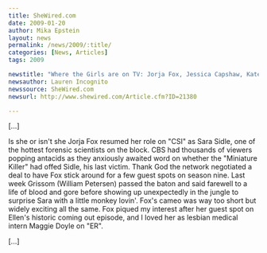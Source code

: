 ```yaml
---
title: SheWired.com
date: 2009-01-20
author: Mika Epstein
layout: news
permalink: /news/2009/:title/
categories: [News, Articles]
tags: 2009

newstitle: "Where the Girls are on TV: Jorja Fox, Jessica Capshaw, Kate Moennig  "
newsauthor: Lauren Incognito  
newssource: SheWired.com  
newsurl: http://www.shewired.com/Article.cfm?ID=21380  

---
```


[...]

Is she or isn't she Jorja Fox resumed her role on "CSI" as Sara Sidle, one of the hottest forensic scientists on the block. CBS had thousands of viewers popping antacids as they anxiously awaited word on whether the "Miniature Killer" had offed Sidle, his last victim. Thank God the network negotiated a deal to have Fox stick around for a few guest spots on season nine. Last week Grissom (William Petersen) passed the baton and said farewell to a life of blood and gore before showing up unexpectedly in the jungle to surprise Sara with a little monkey lovin'. Fox's cameo was way too short but widely exciting all the same. Fox piqued my interest after her guest spot on Ellen's historic coming out episode, and I loved her as lesbian medical intern Maggie Doyle on "ER".

[...]  
